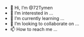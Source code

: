 - 👋 Hi, I’m @72Tymen
- 👀 I’m interested in ...
- 🌱 I’m currently learning ...
- 💞️ I’m looking to collaborate on ...
- 📫 How to reach me ...

<!---
72Tymen/72Tymen is a ✨ special ✨ repository because its `README.md` (this file) appears on your GitHub profile.
You can click the Preview link to take a look at your changes.
--->
